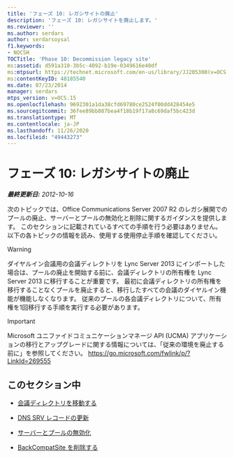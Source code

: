 ```yaml
---
title: 'フェーズ 10: レガシサイトの廃止'
description: 'フェーズ 10: レガシサイトを廃止します。'
ms.reviewer: ''
ms.author: serdars
author: serdarsoysal
f1.keywords:
- NOCSH
TOCTitle: 'Phase 10: Decommission legacy site'
ms:assetid: d591a310-3b5c-4092-b19e-0349616e40df
ms:mtpsurl: https://technet.microsoft.com/en-us/library/JJ205300(v=OCS.15)
ms:contentKeyID: 48185540
ms.date: 07/23/2014
manager: serdars
mtps_version: v=OCS.15
ms.openlocfilehash: 9692301a1da38cfd69780ce2524f00dd428454e5
ms.sourcegitcommit: 36fee89bb887bea4f18b19f17a8c69daf5bc423d
ms.translationtype: MT
ms.contentlocale: ja-JP
ms.lasthandoff: 11/26/2020
ms.locfileid: "49443273"
---
```

# <a name="phase-10-decommission-legacy-site"></a>フェーズ 10: レガシサイトの廃止

<div data-xmlns="http://www.w3.org/1999/xhtml">

<div class="topic" data-xmlns="http://www.w3.org/1999/xhtml" data-msxsl="urn:schemas-microsoft-com:xslt" data-cs="https://msdn.microsoft.com/">

<div data-asp="https://msdn2.microsoft.com/asp">



</div>

<div id="mainSection">

<div id="mainBody">

<span> </span>

_**最終更新日:** 2012-10-16_

次のトピックでは、Office Communications Server 2007 R2 のレガシ展開でのプールの廃止、サーバーとプールの無効化と削除に関するガイダンスを提供します。 このセクションに記載されているすべての手順を行う必要はありません。 以下の各トピックの情報を読み、使用する使用停止手順を確認してください。

<div>


> [!WARNING]  
> ダイヤルイン会議用の会議ディレクトリを Lync Server 2013 にインポートした場合は、プールの廃止を開始する前に、会議ディレクトリの所有権を Lync Server 2013 に移行することが重要です。 最初に会議ディレクトリの所有権を移行することなくプールを廃止すると、移行したすべての会議のダイヤルイン機能が機能しなくなります。 従来のプールの各会議ディレクトリについて、所有権を1回移行する手順を実行する必要があります。



</div>

<div>


> [!IMPORTANT]  
> Microsoft ユニファイドコミュニケーションマネージ API (UCMA) アプリケーションの移行とアップグレードに関する情報については、「従来の環境を廃止する前に」を参照してください。 <A href="https://go.microsoft.com/fwlink/p/?linkid=269555">https://go.microsoft.com/fwlink/p/?LinkId=269555</A>



</div>

<div>

## <a name="in-this-section"></a>このセクション中

  - [会議ディレクトリを移動する](move-conference-directories.md)

  - [DNS SRV レコードの更新](update-dns-srv-records.md)

  - [サーバーとプールの無効化](decommissioning-servers-and-pools.md)

  - [BackCompatSite を削除する](remove-backcompatsite.md)

</div>

</div>

<span> </span>

</div>

</div>

</div>

